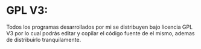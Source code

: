 GPL V3:
=======

Todos los programas desarrollados por mi se distribuyen bajo licencia GPL V3 por lo cual podrás editar y copilar el código fuente de el mismo, ademas de distribuirlo tranquilamente.
